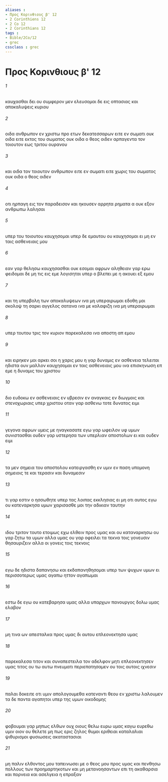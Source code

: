 ```yaml
---
aliases : 
- Προς Κορινθιους β' 12
- 2 Corinthiens 12
- 2 Co 12
- 2 Corinthians 12
tags : 
- Bible/2Co/12
- grec
cssclass : grec
---
```


# Προς Κορινθιους β' 12

###### 1
καυχασθαι δει ου συμφερον μεν ελευσομαι δε εις οπτασιας και αποκαλυψεις κυριου
###### 2
οιδα ανθρωπον εν χριστω προ ετων δεκατεσσαρων ειτε εν σωματι ουκ οιδα ειτε εκτος του σωματος ουκ οιδα ο θεος οιδεν αρπαγεντα τον τοιουτον εως τριτου ουρανου
###### 3
και οιδα τον τοιουτον ανθρωπον ειτε εν σωματι ειτε χωρις του σωματος ουκ οιδα ο θεος οιδεν
###### 4
οτι ηρπαγη εις τον παραδεισον και ηκουσεν αρρητα ρηματα α ουκ εξον ανθρωπω λαλησαι
###### 5
υπερ του τοιουτου καυχησομαι υπερ δε εμαυτου ου καυχησομαι ει μη εν ταις ασθενειαις μου
###### 6
εαν γαρ θελησω καυχησασθαι ουκ εσομαι αφρων αληθειαν γαρ ερω φειδομαι δε μη τις εις εμε λογισηται υπερ ο βλεπει με η ακουει εξ εμου
###### 7
και τη υπερβολη των αποκαλυψεων ινα μη υπεραιρωμαι εδοθη μοι σκολοψ τη σαρκι αγγελος σατανα ινα με κολαφιζη ινα μη υπεραιρωμαι
###### 8
υπερ τουτου τρις τον κυριον παρεκαλεσα ινα αποστη απ εμου
###### 9
και ειρηκεν μοι αρκει σοι η χαρις μου η γαρ δυναμις εν ασθενεια τελειται ηδιστα ουν μαλλον καυχησομαι εν ταις ασθενειαις μου ινα επισκηνωση επ εμε η δυναμις του χριστου
###### 10
διο ευδοκω εν ασθενειαις εν υβρεσιν εν αναγκαις εν διωγμοις και στενοχωριαις υπερ χριστου οταν γαρ ασθενω τοτε δυνατος ειμι
###### 11
γεγονα αφρων υμεις με ηναγκασατε εγω γαρ ωφειλον υφ υμων συνιστασθαι ουδεν γαρ υστερησα των υπερλιαν αποστολων ει και ουδεν ειμι
###### 12
τα μεν σημεια του αποστολου κατειργασθη εν υμιν εν παση υπομονη σημειοις τε και τερασιν και δυναμεσιν
###### 13
τι γαρ εστιν ο ησσωθητε υπερ τας λοιπας εκκλησιας ει μη οτι αυτος εγω ου κατεναρκησα υμων χαρισασθε μοι την αδικιαν ταυτην
###### 14
ιδου τριτον τουτο ετοιμως εχω ελθειν προς υμας και ου καταναρκησω ου γαρ ζητω τα υμων αλλα υμας ου γαρ οφειλει τα τεκνα τοις γονευσιν θησαυριζειν αλλα οι γονεις τοις τεκνοις
###### 15
εγω δε ηδιστα δαπανησω και εκδαπανηθησομαι υπερ των ψυχων υμων ει περισσοτερως υμας αγαπω ηττον αγαπωμαι
###### 16
εστω δε εγω ου κατεβαρησα υμας αλλα υπαρχων πανουργος δολω υμας ελαβον
###### 17
μη τινα ων απεσταλκα προς υμας δι αυτου επλεονεκτησα υμας
###### 18
παρεκαλεσα τιτον και συναπεστειλα τον αδελφον μητι επλεονεκτησεν υμας τιτος ου τω αυτω πνευματι περιεπατησαμεν ου τοις αυτοις ιχνεσιν
###### 19
παλαι δοκειτε οτι υμιν απολογουμεθα κατεναντι θεου εν χριστω λαλουμεν τα δε παντα αγαπητοι υπερ της υμων οικοδομης
###### 20
φοβουμαι γαρ μηπως ελθων ουχ οιους θελω ευρω υμας καγω ευρεθω υμιν οιον ου θελετε μη πως ερις ζηλος θυμοι εριθειαι καταλαλιαι ψιθυρισμοι φυσιωσεις ακαταστασιαι
###### 21
μη παλιν ελθοντος μου ταπεινωσει με ο θεος μου προς υμας και πενθησω πολλους των προημαρτηκοτων και μη μετανοησαντων επι τη ακαθαρσια και πορνεια και ασελγεια η επραξαν
